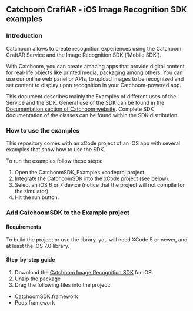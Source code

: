 ## Catchoom CraftAR - iOS Image Recognition SDK examples

### Introduction

Catchoom allows to create recognition experiences using the Catchoom CraftAR Service and the Image Recognition SDK ('Mobile SDK').

With Catchoom, you can create amazing apps that provide digital content
for real-life objects like printed media, packaging among others. You
can use our online web panel or APIs, to upload images to be recognized and set
content to display upon recognition in your Catchoom-powered app.

This document describes mainly the Examples of different uses of the Service and the SDK.
General use of the SDK can be found in the [Documentation section of Catchoom website](http://catchoom.com/documentation/sdk/ios-image-recognition-sdk/). Complete SDK documentation of the classes can be found within the SDK distribution.

### How to use the examples

This repository comes with an xCode project of an iOS app with several
examples that show how to use the SDK.

To run the examples follow these steps:
 1.  Open the CatchoomSDK_Examples.xcodeproj project.
 2.  Integrate the CatchoomSDK into the xCode project (see [below](#step-by-step-guide)).
 3.  Select an iOS 6 or 7 device (notice that the project will not
     compile for the simulator).
 4.  Hit the run button.

### Add CatchoomSDK to the Example project

#### Requirements

To build the project or use the library, you will need XCode 5 or newer,
and at least the iOS 7.0 library.

#### Step-by-step guide
1.  Download the [Catchoom Image Recognition SDK](http://catchoom.com/documentation/sdk/ios-image-recognition-sdk/) for iOS.
2.  Unzip the package
3.  Drag the following files into the project:
 * CatchoomSDK.framework
 * Pods.framework
